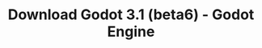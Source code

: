 ---
# Generated by /tools/generators/src/download_archive_generator !!! do not edit by hand !!!
title: 'Download Godot 3.1 (beta6) - Godot Engine'
type: 'download/archive'
name: '3.1'
flavor: 'beta6'
release_date: '2019-02-22T03:00:00-00:00'
release_notes: 'article/dev-snapshot-godot-3-1-beta-6/'
primaryPlatforms:
  - 'android.apk'
  - 'linux.64'
  - 'macos.universal'
  - 'windows.64'
  - 'linux_server.headless.64'
  - 'web'
  - 'templates'
links:
  android.apk:
    name: 'android.apk'
    title: 'Android'
    caption: 'Universal APK (ARM64 + ARMv7 + x86_64 + x86)'
    tags:
      - 'APK download'
      - 'ARM64/v7'
      - 'x86 (64 & 32 bit)'
    hosts:
      github_builds:
        regular: 'https://github.com/godotengine/godot-builds/releases/download/3.1-beta6/Godot_v3.1-beta6_android_editor.apk'
        mono: '#'
      github:
        regular: 'https://github.com/godotengine/godot/releases/download/3.1-beta6/Godot_v3.1-beta6_android_editor.apk'
        mono: '#'
  linux.64:
    name: 'linux.64'
    title: 'Linux'
    caption: 'Standard (x86_64)'
    tags:
      - '64 bit'
    hosts:
      github_builds:
        regular: 'https://github.com/godotengine/godot-builds/releases/download/3.1-beta6/Godot_v3.1-beta6_x11.64.zip'
        mono: 'https://github.com/godotengine/godot-builds/releases/download/3.1-beta6/Godot_v3.1-beta6_mono_x11_64.zip'
      github:
        regular: 'https://github.com/godotengine/godot/releases/download/3.1-beta6/Godot_v3.1-beta6_x11.64.zip'
        mono: 'https://github.com/godotengine/godot/releases/download/3.1-beta6/Godot_v3.1-beta6_mono_x11_64.zip'
  macos.universal:
    name: 'macos.universal'
    title: 'macOS'
    caption: 'Universal (x86_64 + Apple Silicon)'
    tags:
      - 'Intel/Apple Silicon'
      - '64 bit'
    hosts:
      github_builds:
        regular: 'https://github.com/godotengine/godot-builds/releases/download/3.1-beta6/Godot_v3.1-beta6_osx.universal.zip'
        mono: 'https://github.com/godotengine/godot-builds/releases/download/3.1-beta6/Godot_v3.1-beta6_mono_osx.universal.zip'
      github:
        regular: 'https://github.com/godotengine/godot/releases/download/3.1-beta6/Godot_v3.1-beta6_osx.universal.zip'
        mono: 'https://github.com/godotengine/godot/releases/download/3.1-beta6/Godot_v3.1-beta6_mono_osx.universal.zip'
  windows.64:
    name: 'windows.64'
    title: 'Windows'
    caption: 'Standard (x86_64)'
    tags:
      - '64 bit'
    hosts:
      github_builds:
        regular: 'https://github.com/godotengine/godot-builds/releases/download/3.1-beta6/Godot_v3.1-beta6_win64.exe.zip'
        mono: 'https://github.com/godotengine/godot-builds/releases/download/3.1-beta6/Godot_v3.1-beta6_mono_win64.zip'
      github:
        regular: 'https://github.com/godotengine/godot/releases/download/3.1-beta6/Godot_v3.1-beta6_win64.exe.zip'
        mono: 'https://github.com/godotengine/godot/releases/download/3.1-beta6/Godot_v3.1-beta6_mono_win64.zip'
  linux_server.headless.64:
    name: 'linux_server.headless.64'
    title: 'Linux Server'
    caption: 'Headless (x86_64)'
    tags:
      - '64 bit'
      - 'Headless'
    hosts:
      github_builds:
        regular: 'https://github.com/godotengine/godot-builds/releases/download/3.1-beta6/Godot_v3.1-beta6_linux_headless.64.zip'
        mono: 'https://github.com/godotengine/godot-builds/releases/download/3.1-beta6/Godot_v3.1-beta6_mono_linux_headless_64.zip'
      github:
        regular: 'https://github.com/godotengine/godot/releases/download/3.1-beta6/Godot_v3.1-beta6_linux_headless.64.zip'
        mono: 'https://github.com/godotengine/godot/releases/download/3.1-beta6/Godot_v3.1-beta6_mono_linux_headless_64.zip'
  web:
    name: 'web'
    title: 'Web editor'
    caption: ''
    tags:
      - 'Self-hosted'
      - 'Cross-platform'
    hosts:
      github_builds:
        regular: 'https://github.com/godotengine/godot-builds/releases/download/3.1-beta6/Godot_v3.1-beta6_web_editor.zip'
        mono: '#'
      github:
        regular: 'https://github.com/godotengine/godot/releases/download/3.1-beta6/Godot_v3.1-beta6_web_editor.zip'
        mono: '#'
  linux.32:
    name: 'linux.32'
    title: 'Linux'
    caption: 'Standard (x86)'
    tags:
      - '32 bit'
    hosts:
      github_builds:
        regular: 'https://github.com/godotengine/godot-builds/releases/download/3.1-beta6/Godot_v3.1-beta6_x11.32.zip'
        mono: 'https://github.com/godotengine/godot-builds/releases/download/3.1-beta6/Godot_v3.1-beta6_mono_x11_32.zip'
      github:
        regular: 'https://github.com/godotengine/godot/releases/download/3.1-beta6/Godot_v3.1-beta6_x11.32.zip'
        mono: 'https://github.com/godotengine/godot/releases/download/3.1-beta6/Godot_v3.1-beta6_mono_x11_32.zip'
  windows.32:
    name: 'windows.32'
    title: 'Windows'
    caption: 'Standard (x86)'
    tags:
      - '32 bit'
    hosts:
      github_builds:
        regular: 'https://github.com/godotengine/godot-builds/releases/download/3.1-beta6/Godot_v3.1-beta6_win32.exe.zip'
        mono: 'https://github.com/godotengine/godot-builds/releases/download/3.1-beta6/Godot_v3.1-beta6_mono_win32.zip'
      github:
        regular: 'https://github.com/godotengine/godot/releases/download/3.1-beta6/Godot_v3.1-beta6_win32.exe.zip'
        mono: 'https://github.com/godotengine/godot/releases/download/3.1-beta6/Godot_v3.1-beta6_mono_win32.zip'
  linux_server.64:
    name: 'linux_server.64'
    title: 'Linux Server'
    caption: 'Standard (x86_64)'
    tags:
      - '64 bit'
    hosts:
      github_builds:
        regular: 'https://github.com/godotengine/godot-builds/releases/download/3.1-beta6/Godot_v3.1-beta6_linux_server.64.zip'
        mono: 'https://github.com/godotengine/godot-builds/releases/download/3.1-beta6/Godot_v3.1-beta6_mono_linux_server_64.zip'
      github:
        regular: 'https://github.com/godotengine/godot/releases/download/3.1-beta6/Godot_v3.1-beta6_linux_server.64.zip'
        mono: 'https://github.com/godotengine/godot/releases/download/3.1-beta6/Godot_v3.1-beta6_mono_linux_server_64.zip'
  aar_library:
    name: 'aar_library'
    title: 'AAR library'
    caption: ''
    tags:
      - 'Android plugins'
      - 'Java'
      - 'Kotlin'
    hosts:
      github_builds:
        regular: 'https://github.com/godotengine/godot-builds/releases/download/3.1-beta6/godot-lib.3.1.beta6.release.aar'
        mono: 'https://github.com/godotengine/godot-builds/releases/download/3.1-beta6/godot-lib.3.1.beta6.mono.release.aar'
      github:
        regular: 'https://github.com/godotengine/godot/releases/download/3.1-beta6/godot-lib.3.1.beta6.release.aar'
        mono: 'https://github.com/godotengine/godot/releases/download/3.1-beta6/godot-lib.3.1.beta6.mono.release.aar'
  templates:
    name: 'templates'
    title: 'Export templates'
    caption: ''
    tags:
      - 'Used to export your games to all supported platforms'
    hosts:
      github_builds:
        regular: 'https://github.com/godotengine/godot-builds/releases/download/3.1-beta6/Godot_v3.1-beta6_export_templates.tpz'
        mono: 'https://github.com/godotengine/godot-builds/releases/download/3.1-beta6/Godot_v3.1-beta6_mono_export_templates.tpz'
      github:
        regular: 'https://github.com/godotengine/godot/releases/download/3.1-beta6/Godot_v3.1-beta6_export_templates.tpz'
        mono: 'https://github.com/godotengine/godot/releases/download/3.1-beta6/Godot_v3.1-beta6_mono_export_templates.tpz'
---